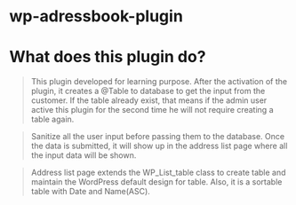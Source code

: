 # wp-adressbook-plugin

# What does this plugin do?

> This plugin developed for learning purpose. After the activation of the plugin, it creates a @Table to database to get the input from the customer. If the table already exist, that means if the admin user active this plugin for the second time he will not require creating a table again.

> Sanitize all the user input before passing them to the database. Once the data is submitted, it will show up in the address list page where all the input data will be shown.

> Address list page extends the WP_List_table class to create table and maintain the WordPress default design for table. Also, it is a sortable table with Date and Name(ASC).